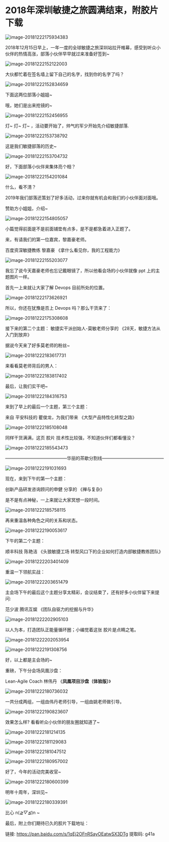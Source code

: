 # 2018年深圳敏捷之旅圆满结束，附胶片下载

![image-20181222175934383](./summary.assets/image-20181222175934383-5472774.png)

2018年12月15日早上，一年一度的全球敏捷之旅深圳站拉开帷幕，感受到听众小伙伴的热情高涨，部落小伙伴早早就过来准备好签到~

![image-20181222152122003](./summary.assets/image-20181222152122003-5463282.png)


大伙都忙着在签名墙上留下自己的名字，找到你的名字了吗？

![image-20181222152834659](./summary.assets/image-20181222152834659-5463714.png)



下面这两位部落小姐姐~

哦，她们是出来抢镜的~

![image-20181222152456955](./summary.assets/image-20181222152456955-5463496.png)


灯~ 灯~ 灯~ ，活动要开始了，帅气的军少开始先介绍敏捷部落.

![image-20181222153738792](./summary.assets/image-20181222153738792-5464258.png)


这是我们敏捷部落的历史~

![image-20181222153704732](./summary.assets/image-20181222153704732-5464224.png)

好，下面部落小伙伴来集体亮个相？ 

![image-20181222154201084](./summary.assets/image-20181222154201084-5464521.png)

什么，看不清？

2019年我们部落还策划了好多活动，过来你就有机会和我们的小伙伴面对面哦。

赞助方小姐姐，介绍~

![image-20181222154805057](./summary.assets/image-20181222154805057-5464885.png)

小篇觉得前面是不是前面铺垫有点多，是不是都急着进入正题了。

来，有请我们的第一位嘉宾，黎嘉豪老师。

 百度资深敏捷教练 黎嘉豪 《拿什么看见你，我的工程能力》


![image-20181222155203077](./summary.assets/image-20181222155203077-5465123.png)

我忘了说今天嘉豪老师也忘记戴眼镜了，所以他看会场的小伙伴就像 ppt 上的主题图片一样。

首先一上来就让大家了解 Devops 目前所处的位置。

![image-20181222173626921](./summary.assets/image-20181222173626921-5471386.png)



所以，你还在犹豫是否上 Devops 吗？那么干货来了：

![image-20181222175308608](./summary.assets/image-20181222175308608-5472388.png)

接下来的第二个主题：
敏捷实干派创始人-莫敏老师分享的 《28天，敏捷方法从入门到放弃》

据说今天来了好多莫老师的粉丝~

![image-20181222183617731](./summary.assets/image-20181222183617731-5474977.png)

来看看莫老师背后的男人：

![image-20181222183817402](./summary.assets/image-20181222183817402-5475097.png)

最后，让我们实干吧~

![image-20181222184316753](./summary.assets/image-20181222184316753-5475396.png)



来到了早上的最后一个主题，第三个主题：

来自 平安科技的  瞿俊龙，为我们带来 《大型产品特性化转型之路》

![image-20181222185108048](./summary.assets/image-20181222185108048-5475868.png)

同样干货满满，这页 胶片 技术性比较强，不知道伙伴们都看懂没？

![image-20181222185543473](./summary.assets/image-20181222185543473-5476143.png)



——————————————华丽的茶歇分割线——————————————

![image-20181222191031693](./summary.assets/image-20181222191031693-5477031.png)



现在，来到下午的第一个主题：

创新产品研发咨询顾问的申健 分享的 《禅与复杂》


是不是有点神秘，一上来就让大家冥想一段时间。

![image-20181222185758115](./summary.assets/image-20181222185758115-5476278.png)

再来重温各种角色之间的关系和状态。

![image-20181222190053617](./summary.assets/image-20181222190053617-5476453.png)



下午的第二个主题：

顺丰科技 陈艳洁 《头狼敏捷工场 转型风口下的企业如何打造内部敏捷教练团队》

![image-20181222203401409](./summary.assets/image-20181222203401409-5482041.png)

重温一下领航实战：

![image-20181222203651479](./summary.assets/image-20181222203651479-5482211.png)



主会场下午的最后这个主题分享太精彩，会议结束了，还有好多小伙伴留下来提问:

范少波 腾讯互娱 《团队自驱力的挖掘与升华》

![image-20181222202905103](./summary.assets/image-20181222202905103-5481745.png)

以人为本，打造团队正能量循环圈；小编觉着这张 胶片是点睛之笔。

![image-20181222202053954](./summary.assets/image-20181222202053954-5481253.png)


![image-20181222191308756](./summary.assets/image-20181222191308756-5477188.png)



好，以上都是主会场的~

重磅，下午分会场凤凰沙盘：

 Lean-Agile Coach 林伟丹 《**凤凰项目沙盘（体验版）**》

![image-20181222180736032](./summary.assets/image-20181222180736032-5473256.png)

一共分成两组，一组由伟丹老师引导，一组由姚老师做引导。



![image-20181222190823607](./summary.assets/image-20181222190823607-5476903.png)



效果怎么样? 看看听众小伙伴的朋友圈就知道了~



![image-20181222181214135](./summary.assets/image-20181222181214135-5473534.png)



![image-20181222181129083](./summary.assets/image-20181222181129083-5473489.png)



![image-20181222181047512](./summary.assets/image-20181222181047512-5473447.png)



![image-20181222180957002](./summary.assets/image-20181222180957002-5473397.png)



好了，今年的活动完美收官~

![image-20181222180600399](./summary.assets/image-20181222180600399-5473160.png)



明年十周年，深圳见~

![image-20181222180339391](./summary.assets/image-20181222180339391-5473019.png)



比心 n(*≧▽≦*)n ~





最后，附上你们期待已久的胶片下载地址：

链接: <https://pan.baidu.com/s/1qEj2OFnRSayOEatwSX3DTg> 提取码: g41a